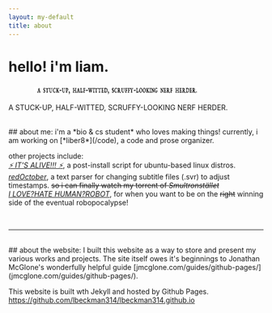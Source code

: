 ```yaml
---
layout: my-default
title: about
---
```


# hello! i'm liam. <object type="image/svg+xml" data="../assets/iconSmile5Optimized.svg"></object>
<img style="width:65%; padding-left:10%; padding-top:1%;" src="/images/nerfHerder4.png">
<p>A STUCK-UP, HALF-WITTED, SCRUFFY-LOOKING NERF HERDER.</p>


<br />
## about me:
i'm a *bio & cs student* who loves making things! currently, i am working on [*liber8*](/code), a code and prose organizer.

other projects include:<br />
[*⚡ IT'S ALIVE!!! ⚡*](/code), a post-install script for ubuntu-based linux distros.<br />
[*redOctober*](/code), a text parser for changing subtitle files (.svr) to adjust timestamps. <strike>so i can finally watch my torrent of <em>Smultronstället</em></strike><br />
[*I LOVE?HATE HUMAN?ROBOT*](/code), for when you want to be on the ~~right~~ winning side of the eventual robopocalypse!<br />


<br />

---

<br />
## about the website:    
I built this website as a way to store and present my various works and projects. The site itself owes it's beginnings to Jonathan McGlone's wonderfully helpful guide [jmcglone.com/guides/github-pages/](jmcglone.com/guides/github-pages/).

This website is built wth Jekyll and hosted by Github Pages.
<a>https://github.com/lbeckman314/lbeckman314.github.io</a>